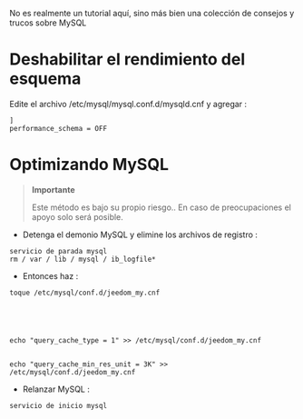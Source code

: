 No es realmente un tutorial aquí, sino más bien una colección de consejos y trucos sobre
MySQL

Deshabilitar el rendimiento del esquema 
================================

Edite el archivo /etc/mysql/mysql.conf.d/mysqld.cnf y agregar :

    ]
    performance_schema = OFF

Optimizando MySQL 
===============

> **Importante**
>
> Este método es bajo su propio riesgo.. En caso de preocupaciones
> el apoyo solo será posible.

-   Detenga el demonio MySQL y elimine los archivos de registro :

<!-- -->

    servicio de parada mysql
    rm / var / lib / mysql / ib_logfile*

-   Entonces haz :

<!-- -->

    toque /etc/mysql/conf.d/jeedom_my.cnf
    
    
    
    
    
    echo "query_cache_type = 1" >> /etc/mysql/conf.d/jeedom_my.cnf
    
    
    echo "query_cache_min_res_unit = 3K" >> /etc/mysql/conf.d/jeedom_my.cnf
    
    
    

-   Relanzar MySQL :

<!-- -->

    servicio de inicio mysql
